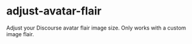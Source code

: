 # adjust-avatar-flair
Adjust your Discourse avatar flair image size. Only works with a custom image flair.
